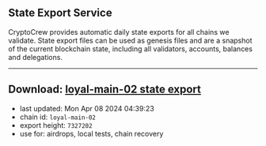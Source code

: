 ## State Export Service
CryptoCrew provides automatic daily state exports for all chains we validate. State export files can be used as genesis files and are a snapshot of the current blockchain state, including all validators, accounts, balances and delegations.

---
**Download: [loyal-main-02 state export](https://dl-eu2.ccvalidators.com/SERVICE/loyal/loyal-main-02_export_7327202.json)**
---

- last updated: Mon Apr 08 2024 04:39:23
- chain id: `loyal-main-02`
- export height: `7327202`
- use for: airdrops, local tests, chain recovery
